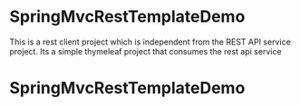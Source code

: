 # SpringMvcRestTemplateDemo
This is a rest client project which is independent from the REST API service project. Its a simple thymeleaf project that consumes the rest api service
# SpringMvcRestTemplateDemo

